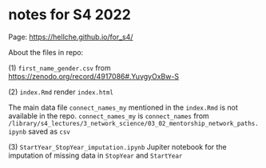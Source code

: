 # notes for S4 2022 

Page: https://hellche.github.io/for_s4/

About the files in repo:

(1) `first_name_gender.csv` from https://zenodo.org/record/4917086#.YuvgyOxBw-S

(2) `index.Rmd` render `index.html` 

The main data file `connect_names_my` mentioned in the `index.Rmd` is not available in the repo. `connect_names_my` is `connect_names` from `/library/s4_lectures/3_network_science/03_02_mentorship_network_paths.ipynb` saved as `csv`

(3) `StartYear_StopYear_imputation.ipynb` Jupiter notebook for the imputation of missing data in `StopYear` and `StartYear`
